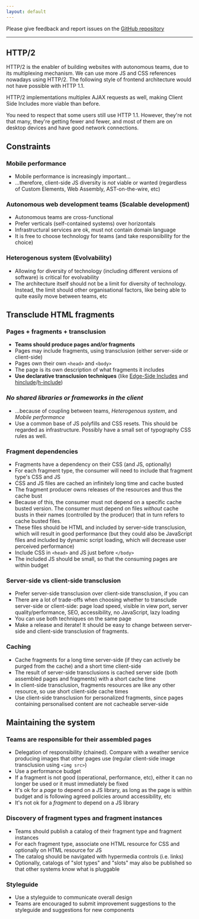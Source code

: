 ```yaml
---
layout: default
---
```


Please give feedback and report issues on the [GitHub repository](https://github.com/gustafnk/microservice-websites-site/)

---

## HTTP/2

HTTP/2 is the enabler of building websites with autonomous teams, due to its multiplexing mechanism. We can use more JS and CSS references nowadays using HTTP/2. The following style of frontend architecture would not have possible with HTTP 1.1.

HTTP/2 implementations multiplex AJAX requests as well, making Client Side Includes more viable than before.

You need to respect that some users still use HTTP 1.1. However, they're not that many, they're getting fewer and fewer, and most of them are on desktop devices and have good network connections.

## Constraints

### Mobile performance

- Mobile performance is increasingly important...
- ...therefore, client-side JS diversity is *not* viable or wanted (regardless of Custom Elements, Web Assembly, AST-on-the-wire, etc)

### Autonomous web development teams (Scalable development)

- Autonomous teams are cross-functional
- Prefer verticals (self-contained systems) over horizontals
- Infrastructural services are ok, must not contain domain language
- It is free to choose technology for teams (and take responsibility for the choice)

<!-- - The web browser is infrastructure, HTML/CSS/JS is not infrastructure -->
<!-- - User journeys sometimes cross team boundaries and that's ok -->
<!-- - Feedback, quality, speed, mastery, autonomy, purpose -->
<!-- - The closer the UI the more specialised needs -->
<!-- - The ever-growing backlog of the centralised team -->
<!-- - The cycles of centralisation and decentralisation... But, of "what"? -->
<!-- - Multi-channels and native apps, where to split? (TODO)  -->

### Heterogenous system (Evolvability)

- Allowing for diversity of technology (including different versions of software) is critical for evolvability
- The architecture itself should not be a limit for diversity of technology. Instead, the limit should other organisational factors, like being able to quite easily move between teams, etc

<!-- - What's the business value of doing things differently? Innovation, standards, commodification, optimisations -->

## Transclude HTML fragments

### Pages + fragments + transclusion

- **Teams should produce pages and/or fragments**
- Pages may include fragments, using transclusion (either server-side or client-side)
- Pages own their own `<head>` and `<body>`
- The page is its own description of what fragments it includes
- **Use declarative transclusion techniques** (like [Edge-Side Includes](https://en.wikipedia.org/wiki/Edge_Side_Includes) and [hinclude](https://github.com/mnot/hinclude)/[h-include](https://github.com/gustafnk/h-include))

### *No shared libraries or frameworks in the client*

- ...because of coupling between teams, *Heterogenous system*, and *Mobile performance*
- Use a common base of JS polyfills and CSS resets. This should be regarded as infrastructure. Possibly have a small set of typography CSS rules as well.

### Fragment dependencies

- Fragments have a dependency on their CSS (and JS, optionally)
- For each fragment type, the consumer will need to include that fragment type's CSS and JS
- CSS and JS files are cached an infinitely long time and cache busted
- The fragment producer owns releases of the resources and thus the cache bust
- Because of this, the consumer must not depend on a specific cache busted version. The consumer must depend on files *without* cache busts in their names (controlled by the producer) that in turn refers to cache busted files.
- These files should be HTML and included by server-side transclusion, which will result in good performance (but they could also be JavaScript files and included by dynamic script loading, which will decrease user perceived performance)
- Include CSS in `<head>` and JS just before `</body>`
- The included JS should be small, so that the consuming pages are within budget

### Server-side vs client-side transclusion

- Prefer server-side transclusion over client-side transclusion, if you can
- There are a lot of trade-offs when choosing whether to transclude server-side or client-side: page load speed, visible in view port, server quality/performance, SEO, accessibility, no JavaScript, lazy loading
- You can use both techniques on the same page
- Make a release and iterate! It should be easy to change between server-side and client-side transclusion of fragments.

### Caching

- Cache fragments for a long time server-side (if they can actively be purged from the cache) and a short time client-side
- The result of server-side transclusions is cached server side (both assembled pages and fragments) with a short cache time
- In client-side transclusion, fragments resources are like any other resource, so use short client-side cache times
- Use client-side transclusion for personalized fragments, since pages containing personalised content are not cacheable server-side

## Maintaining the system

### Teams are responsible for their assembled pages

- Delegation of responsibility (chained). Compare with a weather service producing images that other pages use (regular client-side image transclusion using `<img src>`)
- Use a performance budget
- If a fragment is not good (operational, performance, etc), either it can no longer be used or it must immediately be fixed
- It's ok for a *page* to depend on a JS library, as long as the page is within budget and is following agreed policies around accessibility, etc
- It's not ok for a *fragment* to depend on a JS library

### Discovery of fragment types and fragment instances

- Teams should publish a catalog of their fragment type and fragment instances
- For each fragment type, associate one HTML resource for CSS and optionally on HTML resource for JS
- The catalog should be navigated with hypermedia controls (i.e. links)
- Optionally, catalogs of "slot types" and "slots" may also be published so that other systems know what is pluggable

### Styleguide

- Use a styleguide to communicate overall design
- Teams are encouraged to submit improvement suggestions to the styleguide and  suggestions for new components
